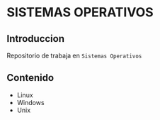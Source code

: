 # SISTEMAS OPERATIVOS

## Introduccion
Repositorio de trabaja en ```Sistemas Operativos```

## Contenido
* Linux
* Windows
* Unix


